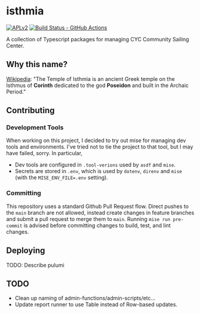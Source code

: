 # isthmia
[![APLv2][license-badge]][license]
[![Build Status - GitHub Actions][gha-badge]][gha-ci]

A collection of Typescript packages for managing CYC Community Sailing Center.

## Why this name?

[Wikipedia](https://en.wikipedia.org/wiki/Temple_of_Isthmia): "The Temple of Isthmia is an ancient Greek temple on the Isthmus of **Corinth** dedicated to the god **Poseidon** and built in
the Archaic Period."

## Contributing

### Development Tools

When working on this project, I decided to try out mise for managing dev tools and environments.  I've tried not to tie the project to that tool, but I may have failed, sorry. In particular,

* Dev tools are configured in `.tool-verions` used by `asdf` and `mise`.
* Secrets are stored in `.env`, which is used by `dotenv`, `direnv` and `mise` (with the `MISE_ENV_FILE=.env` setting).

### Committing

This repository uses a standard Github Pull Request flow. Direct pushes to the `main` branch are not allowed, instead
create changes in feature branches and submit a pull request to merge them to `main`. Running `mise run pre-commit` is
advised before committing changes to build, test, and lint changes.

## Deploying

TODO: Describe pulumi

## TODO

* Clean up naming of admin-functions/admin-scripts/etc...
* Update report runner to use Table instead of Row-based updates.

[license-badge]: https://img.shields.io/badge/license-APLv2-blue.svg
[license]: https://github.com/ungood/clubspot-sdk/blob/main/LICENSE
[gha-badge]: https://github.com/cyc-seattle/isthmia/actions/workflows/pr.yml/badge.svg
[gha-ci]: https://github.com/cyc-seattle/isthmia/actions/workflows/pr.yml
